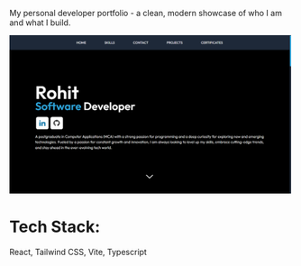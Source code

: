 My personal developer portfolio - a clean, modern showcase of who I am and what I build.

<img src="./public/portf.png" alt="Preview" width="500"/>

# Tech Stack:
React, Tailwind CSS, Vite, Typescript
